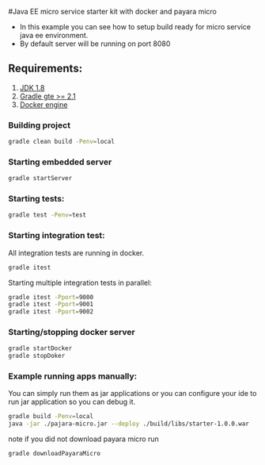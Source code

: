 #Java EE micro service starter kit with docker and payara micro
* In this example you can see how to setup build ready for micro service java ee environment.
* By default server will be running on port 8080

## Requirements:

1. [JDK 1.8](http://www.oracle.com/technetwork/java/javase/downloads/jdk8-downloads-2133151.html)
2. [Gradle gte >= 2.1](https://gradle.org/) 
3. [Docker engine](https://www.docker.com/products/overview)

###  Building project
```sh
gradle clean build -Penv=local
```

###  Starting embedded server
```sh
gradle startServer
```

### Starting tests:
```sh
gradle test -Penv=test
```

### Starting integration test:
All integration tests are running in docker.
```sh
gradle itest
```
Starting multiple integration tests in parallel:
```sh
gradle itest -Pport=9000
gradle itest -Pport=9001
gradle itest -Pport=9002
```

###  Starting/stopping docker server
```sh
gradle startDocker
gradle stopDoker
```

### Example running apps manually:

You can simply run them as jar applications or 
you can configure your ide to run jar application so you can debug it.

```sh
gradle build -Penv=local
java -jar ./pajara-micro.jar --deploy ./build/libs/starter-1.0.0.war
```
note if you did not download payara micro run 
```sh
gradle downloadPayaraMicro
```


